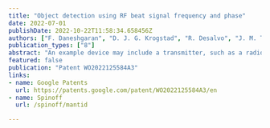 ```yaml
---
title: "Object detection using RF beat signal frequency and phase"
date: 2022-07-01
publishDate: 2022-10-22T11:58:34.658456Z
authors: ["F. Daneshgaran", "D. J. G. Krogstad", "R. Desalvo", "J. M. Tien", "O. M. I. Perez", "P. Mattera", "R. Parente", "V. Galdi"]
publication_types: ["8"]
abstract: "An example device may include a transmitter, such as a radio-frequency (RF) transmitter, a receiver and a controller. The receiver may include a mixer that generates a beat signal from a received signal and a local oscillator signal. A transmitted signal may include a linear frequency ramp and may be incident on an object, inducing the received signal. The device may include a controller configured to detect a frequency and phase of the beat signal. The device may determine an absolute distance to the object using the beat frequency and a distance component using the beat signal phase. The distance component may be used to increase the precision of an object distance measurement relative to the absolute distance alone. The distance component may be used to detect relatively small movements of the object, such as micron-scale movements. Various other methods, systems and computer-readable media are also disclosed."
featured: false
publication: "Patent WO2022125584A3"
links:
- name: Google Patents
  url: https://patents.google.com/patent/WO2022125584A3/en
- name: Spinoff
  url: /spinoff/mantid

---
```

